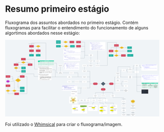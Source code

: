 # Resumo primeiro estágio

Fluxograma dos assuntos abordados no primeiro estágio. Contém fluxogramas para facilitar o entendimento do funcionamento de alguns algortimos abordados nesse estágio:

![Resumo primeiro estágio](./imgs/1e.png)

Foi utilizado o [Whimsical](http://whimsical.com) para criar o fluxograma/imagem.
